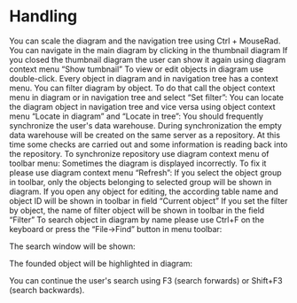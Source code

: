 # Handling

You can scale the diagram and the navigation tree using Ctrl + MouseRad. You can navigate in the main diagram by clicking in the thumbnail diagram If you closed the thumbnail diagram the user can show it again using diagram context menu “Show tumbnail” To view or edit objects in diagram use double-click. Every object in diagram and in navigation tree has a context menu. You can filter diagram by object. To do that call the object context menu in diagram or in navigation tree and select “Set filter”: You can locate the diagram object in navigation tree and vice versa using object context menu “Locate in diagram” and “Locate in tree”: You should frequently synchronize the user's data warehouse. During synchronization the empty data warehouse will be created on the same server as a repository. At this time some checks are carried out and some information is reading back into the repository. To synchronize repository use diagram context menu of toolbar menu: Sometimes the diagram is displayed incorrectly. To fix it please use diagram context menu “Refresh”: If you select the object group in toolbar, only the objects belonging to selected group will be shown in diagram. If you open any object for editing, the according table name and object ID will be shown in toolbar in field “Current object” If you set the filter by object, the name of filter object will be shown in toolbar in the field “Filter” To search object in diagram by name please use Ctrl+F on the keyboard or press the “File->Find” button in menu toolbar:

The search window will be shown:

The founded object will be highlighted in diagram:

You can continue the user's search using F3 (search forwards) or Shift+F3 (search backwards).
